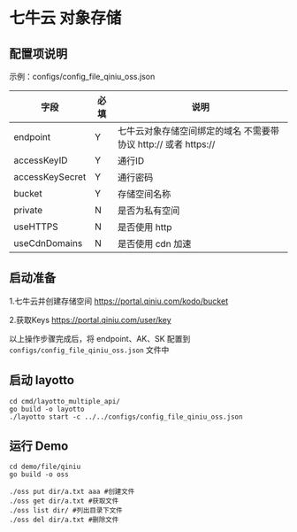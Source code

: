 # 七牛云 对象存储

## 配置项说明

示例：configs/config_file_qiniu_oss.json

| 字段              | 必填  | 说明                                        |
|-----------------|-----|-------------------------------------------|
| endpoint        | Y   | 七牛云对象存储空间绑定的域名 不需要带协议 http:// 或者 https:// |
| accessKeyID     | Y   | 通行ID                                      |
| accessKeySecret | Y   | 通行密码                                      |
| bucket          | Y   | 存储空间名称                                    |
| private         | N   | 是否为私有空间                                   |
| useHTTPS        | N   | 是否使用 http                                 |
| useCdnDomains   | N   | 是否使用 cdn 加速                               |

## 启动准备

1.七牛云并创建存储空间 https://portal.qiniu.com/kodo/bucket

2.获取Keys https://portal.qiniu.com/user/key


以上操作步骤完成后，将 endpoint、AK、SK 配置到 `configs/config_file_qiniu_oss.json` 文件中

## 启动 layotto

````shell
cd cmd/layotto_multiple_api/
go build -o layotto
./layotto start -c ../../configs/config_file_qiniu_oss.json
````

## 运行 Demo

````shell
cd demo/file/qiniu
go build -o oss

./oss put dir/a.txt aaa #创建文件
./oss get dir/a.txt #获取文件
./oss list dir/ #列出目录下文件
./oss del dir/a.txt #删除文件
````
